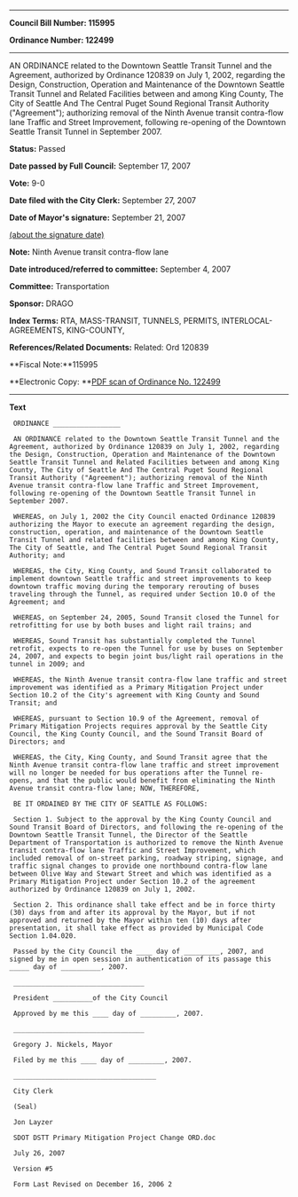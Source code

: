 

********

**Council Bill Number: 115995**
   
**Ordinance Number: 122499**
********

 AN ORDINANCE related to the Downtown Seattle Transit Tunnel and the Agreement, authorized by Ordinance 120839 on July 1, 2002, regarding the Design, Construction, Operation and Maintenance of the Downtown Seattle Transit Tunnel and Related Facilities between and among King County, The City of Seattle And The Central Puget Sound Regional Transit Authority ("Agreement"); authorizing removal of the Ninth Avenue transit contra-flow lane Traffic and Street Improvement, following re-opening of the Downtown Seattle Transit Tunnel in September 2007.

**Status:** Passed
   
**Date passed by Full Council:** September 17, 2007
   
**Vote:** 9-0
   
**Date filed with the City Clerk:** September 27, 2007
   
**Date of Mayor's signature:** September 21, 2007
   
[(about the signature date)](/~public/approvaldate.htm)
   
   
**Note:** Ninth Avenue transit contra-flow lane

   
**Date introduced/referred to committee:** September 4, 2007
   
**Committee:** Transportation
   
**Sponsor:** DRAGO
   
   
**Index Terms:** RTA, MASS-TRANSIT, TUNNELS, PERMITS, INTERLOCAL-AGREEMENTS, KING-COUNTY,

**References/Related Documents:** Related: Ord 120839

**Fiscal Note:**115995

**Electronic Copy: **[PDF scan of Ordinance No. 122499](/~archives/Ordinances/Ord_122499.pdf)

********

**Text**
   
```
 ORDINANCE _________________

 AN ORDINANCE related to the Downtown Seattle Transit Tunnel and the Agreement, authorized by Ordinance 120839 on July 1, 2002, regarding the Design, Construction, Operation and Maintenance of the Downtown Seattle Transit Tunnel and Related Facilities between and among King County, The City of Seattle And The Central Puget Sound Regional Transit Authority ("Agreement"); authorizing removal of the Ninth Avenue transit contra-flow lane Traffic and Street Improvement, following re-opening of the Downtown Seattle Transit Tunnel in September 2007.

 WHEREAS, on July 1, 2002 the City Council enacted Ordinance 120839 authorizing the Mayor to execute an agreement regarding the design, construction, operation, and maintenance of the Downtown Seattle Transit Tunnel and related facilities between and among King County, The City of Seattle, and The Central Puget Sound Regional Transit Authority; and

 WHEREAS, the City, King County, and Sound Transit collaborated to implement downtown Seattle traffic and street improvements to keep downtown traffic moving during the temporary rerouting of buses traveling through the Tunnel, as required under Section 10.0 of the Agreement; and

 WHEREAS, on September 24, 2005, Sound Transit closed the Tunnel for retrofitting for use by both buses and light rail trains; and

 WHEREAS, Sound Transit has substantially completed the Tunnel retrofit, expects to re-open the Tunnel for use by buses on September 24, 2007, and expects to begin joint bus/light rail operations in the tunnel in 2009; and

 WHEREAS, the Ninth Avenue transit contra-flow lane traffic and street improvement was identified as a Primary Mitigation Project under Section 10.2 of the City's agreement with King County and Sound Transit; and

 WHEREAS, pursuant to Section 10.9 of the Agreement, removal of Primary Mitigation Projects requires approval by the Seattle City Council, the King County Council, and the Sound Transit Board of Directors; and

 WHEREAS, the City, King County, and Sound Transit agree that the Ninth Avenue transit contra-flow lane traffic and street improvement will no longer be needed for bus operations after the Tunnel re- opens, and that the public would benefit from eliminating the Ninth Avenue transit contra-flow lane; NOW, THEREFORE,

 BE IT ORDAINED BY THE CITY OF SEATTLE AS FOLLOWS:

 Section 1. Subject to the approval by the King County Council and Sound Transit Board of Directors, and following the re-opening of the Downtown Seattle Transit Tunnel, the Director of the Seattle Department of Transportation is authorized to remove the Ninth Avenue transit contra-flow lane Traffic and Street Improvement, which included removal of on-street parking, roadway striping, signage, and traffic signal changes to provide one northbound contra-flow lane between Olive Way and Stewart Street and which was identified as a Primary Mitigation Project under Section 10.2 of the agreement authorized by Ordinance 120839 on July 1, 2002.

 Section 2. This ordinance shall take effect and be in force thirty (30) days from and after its approval by the Mayor, but if not approved and returned by the Mayor within ten (10) days after presentation, it shall take effect as provided by Municipal Code Section 1.04.020.

 Passed by the City Council the ____ day of _________, 2007, and signed by me in open session in authentication of its passage this _____ day of __________, 2007.

 _________________________________

 President __________of the City Council

 Approved by me this ____ day of _________, 2007.

 _________________________________

 Gregory J. Nickels, Mayor

 Filed by me this ____ day of _________, 2007.

 ____________________________________

 City Clerk

 (Seal)

 Jon Layzer

 SDOT DSTT Primary Mitigation Project Change ORD.doc

 July 26, 2007

 Version #5

 Form Last Revised on December 16, 2006 2

```
